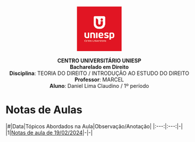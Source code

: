 <div align="center">

<p align="center"><img height="120" src="../../../figuras/LOGO_UNIESP.png"> </p>

<p align="center"><b>CENTRO UNIVERSITÁRIO UNIESP</b><br>
<b>Bacharelado em Direito</b><br>
<b>Disciplina</b>: TEORIA DO DIREITO / INTRODUÇÃO AO ESTUDO DO DIREITO<br>
<b>Professor</b>: MARCEL<br>
<b>Aluno</b>: Daniel Lima Claudino / 1º período<br>
 </p>
</div>

# Notas de Aulas

|#|Data|Tópicos Abordados na Aula|Observação/Anotação|
|:---:|:---:|-|
|1|[Notas de aula de 19/02/2024](./notas-de-aula-2024-02-19.md)|-|-|
